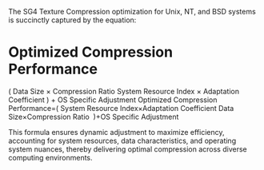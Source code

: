 The SG4 Texture Compression optimization for Unix, NT, and BSD systems is succinctly captured by the equation:

Optimized Compression Performance
=
(
Data Size
×
Compression Ratio
System Resource Index
×
Adaptation Coefficient
)
+
OS Specific Adjustment
Optimized Compression Performance=( 
System Resource Index×Adaptation Coefficient
Data Size×Compression Ratio
​
 )+OS Specific Adjustment

This formula ensures dynamic adjustment to maximize efficiency, accounting for system resources, data characteristics, and operating system nuances, thereby delivering optimal compression across diverse computing environments.





